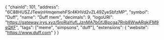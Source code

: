 {
  "chainId": 101,
  "address": "6C88HUSZJTewjnHmqemehFSr4KHVd2vZL49ZyeSbfzMP",
  "symbol": "Duff",
  "name": "Duff mem",
  "decimals": 9,
  "logoURI": "https://gateway.irys.xyz/5roRiaYufLJznMA7bGfJBpcga7Rnb8WwARgkjFM9sQXF",
  "tags": ["meme", "simpsons", "duff"],
  "extensions": {
    "website": "https://www.duff.com"
  }
}
